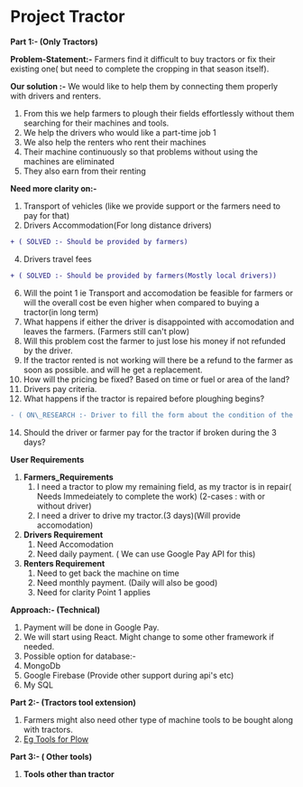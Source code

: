 # **Project Tractor**

**Part 1:- (Only Tractors)**

**Problem-Statement:-** Farmers find it difficult to buy tractors or fix their existing one( but need to complete the cropping in that season itself).

**Our solution :-** We would like to help them by connecting them properly with drivers and renters.

1. From this we help farmers to plough their fields effortlessly without them searching for their machines and tools.
2. We help the drivers who would like a part-time job 1
3. We also help the renters who rent their machines
4. Their machine continuously so that problems without using the machines are eliminated
5. They also earn from their renting

**Need more clarity on:-**

1. Transport of vehicles (like we provide support or the farmers need to pay for that)
2. Drivers Accommodation(For long distance drivers) 
```diff
+ ( SOLVED :- Should be provided by farmers)
```
4. Drivers travel fees 
```diff
+ ( SOLVED :- Should be provided by farmers(Mostly local drivers))
```
6. Will the point 1 ie Transport and accomodation be feasible for farmers or will the overall cost be even higher when compared to buying a tractor(in long term)
7. What happens if either the driver is disappointed with accomodation and leaves the farmers. (Farmers still can't plow)
8. Will this problem cost the farmer to just lose his money if not refunded by the driver.
9. If the tractor rented is not working will there be a refund to the farmer as soon as possible. and will he get a replacement.
10. How will the pricing be fixed? Based on time or fuel or area of the land?
11. Drivers pay criteria.
12. What happens if the tractor is repaired before ploughing begins? 
```diff
- ( ON\_RESEARCH :- Driver to fill the form about the condition of the tractor (Might need to verify if driver is saying truth if renter is the driver) )
```
14. Should the driver or farmer pay for the tractor if broken during the 3 days?

**User Requirements**

1. **Farmers\_Requirements**
   1. I need a tractor to plow my remaining field, as my tractor is in repair( Needs Immedeiately to complete the work) (2-cases : with or without driver)
   2. I need a driver to drive my tractor.(3 days)(Will provide accomodation)
2. **Drivers Requirement**
   1. Need Accomodation
   2. Need daily payment. ( We can use Google Pay API for this)
3. **Renters Requirement**
   1. Need to get back the machine on time
   2. Need monthly payment. (Daily will also be good)
   3. Need for clarity Point 1 applies

**Approach:- (Technical)**

1. Payment will be done in Google Pay.
2. We will start using React. Might change to some other framework if needed.
3. Possible option for database:-
4. MongoDb
5. Google Firebase (Provide other support during api&#39;s etc)
6. My SQL

**Part 2:- (Tractors tool extension)**

1. Farmers might also need other type of machine tools to be bought along with tractors.
2. [Eg Tools for Plow](https://www.google.com/search?q=different+type+of+plow&rlz=1C1CHBF_enIN889IN889&tbm=isch&source=iu&ictx=1&fir=Lmqr5DUJFpqnHM%252C98XTor18N9WvzM%252C_&vet=1&usg=AI4_-kRi5TI5bCpOYdXkBmHxY8Ydd0cPIg&sa=X&ved=2ahUKEwjM35Wr76XyAhUtwzgGHfTeCoYQ9QF6BAgREAE#imgrc=Lmqr5DUJFpqnHM)

**Part 3:- ( Other tools)**

1. **Tools other than tractor**
